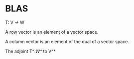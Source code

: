 # BLAS

T: V -> W

A row vector is an element of a vector space.

A column vector is an element of the dual of a vector space.

The adjoint T^*:W^* to V^*